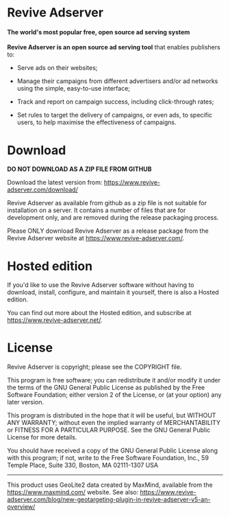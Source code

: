 # Revive Adserver
#### The world's most popular free, open source ad serving system

**Revive Adserver is an open source ad serving tool** that enables publishers to:

* Serve ads on their websites;

* Manage their campaigns from different advertisers and/or ad networks using the simple, easy-to-use interface;

* Track and report on campaign success, including click-through rates;

* Set rules to target the delivery of campaigns, or even ads, to specific users, to help maximise the effectiveness of campaigns.



# Download

**DO NOT DOWNLOAD AS A ZIP FILE FROM GITHUB**

Download the latest version from: https://www.revive-adserver.com/download/

Revive Adserver as available from github as a zip file is not suitable for installation on a server. It contains a number of files that are for development only, and are removed during the release packaging process.

Please ONLY download Revive Adserver as a release package from the Revive Adserver website at https://www.revive-adserver.com/.



# Hosted edition

If you'd like to use the Revive Adserver software without having to download, install, configure, and maintain it yourself, there is also a Hosted edition.

You can find out more about the Hosted edition, and subscribe at https://www.revive-adserver.net/.



# License

Revive Adserver is copyright; please see the COPYRIGHT file.

This program is free software; you can redistribute it and/or modify
it under the terms of the GNU General Public License as published by
the Free Software Foundation; either version 2 of the License, or
(at your option) any later version.

This program is distributed in the hope that it will be useful,
but WITHOUT ANY WARRANTY; without even the implied warranty of
MERCHANTABILITY or FITNESS FOR A PARTICULAR PURPOSE.  See the
GNU General Public License for more details.

You should have received a copy of the GNU General Public License
along with this program; if not, write to the Free Software
Foundation, Inc., 59 Temple Place, Suite 330, Boston, MA  02111-1307  USA

------------------------------------------------------------------------

This product uses GeoLite2 data created by MaxMind, available from the 
https://www.maxmind.com/ website. See also:
https://www.revive-adserver.com/blog/new-geotargeting-plugin-in-revive-adserver-v5-an-overview/
